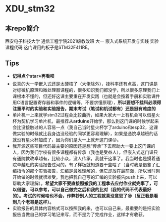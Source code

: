 # XDU_stm32
## 本repo简介
西安电子科技大学 通信工程学院2021级教改班 大一 嵌入式系统开发与实践 实验课程代码
这门课用的板子是STM32F411RE。
## Tips

- **记得点个star:star:再看呗**
- 说真的大一学嵌入式还是太硬核了（大佬除外），挂科率还有点高，这门课是对标微机原理和微处理器课程的，很多知识我们都没学，所以很多原理我们上课根本不懂的，但还好这课主要重在开发实践（也就是会按着手册和实验课件用C语言配置寄存器和事件的逻辑等，不要求懂原理），**所以要想不挂科必须得注重平时的实验和实验报告，期末考试（笔试和机试都有）还是挺有难度的**
- 单片机一上来就学stm32过程会比较曲折，如果大家大一上有机会可以借星火杯为契机学习单片机，最推荐从**arduino**开始学，那么到这门课的时候学起来会比没接触过的人容易一点（我自己当时星火杯学了arduino和esp32，这课做实验的时候就比我身边没经验的同学更容易理解），如果是通院卓越班的话就没有星火杯加成了，因为你们是大一上就开这门课:pensive:。
- 我开源这些项目代码最主要的原因还是想“传承”下去帮助大一要上这门课的人，因为我们学校有很多课程都有传承（我也是受益人），但嵌入式这门课只有通院教改卓越有，比较小众，没人传承，我就干这事了。我当时也是摸着通院卓越班的实验报告过河的，有了样板就知道要干些啥了（当时我是借鉴了汇编指令的那个实验报告，汇编是最难理解的，但它却放在最前面，所以当时刚开始做的时候就很难受。我也把我自己写的汇编的实验报告push上来，可以帮助大家理解）。**希望大家不要直接照搬我的工程拿去应付作业就完事了，可以借鉴，可以参考，可以自己做完之后和我的比对（我的代码不代表最好的）。考试的时候啥也不会，作弊抄别人的工程就真没意思了:unamused:（反正我是看到几个老哥是这样）。**
- 实验报告的具体内容格式可以按照我的来，也可以自己来，最重要的是把实验报告当做自己的学习笔记来写，而不是为了完成作业，这样才有收获。
